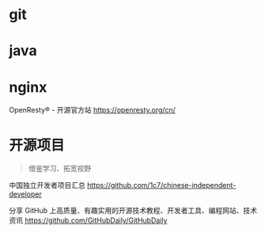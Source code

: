 # git





# java





# nginx

OpenResty® - 开源官方站
https://openresty.org/cn/





# 开源项目

> 借鉴学习、拓宽视野



中国独立开发者项目汇总  https://github.com/1c7/chinese-independent-developer



分享 GitHub 上高质量、有趣实用的开源技术教程、开发者工具、编程网站、技术资讯
https://github.com/GitHubDaily/GitHubDaily



